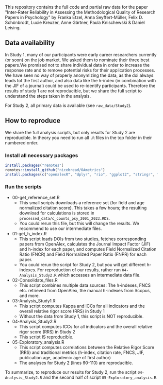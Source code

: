 This repository contains the full code and partial raw data for the paper "Inter-Rater Reliability in Assessing the Methodological Quality
of Research Papers in Psychology" by Franka Etzel, Anna Seyffert-Müller, Felix D. Schönbrodt, 
Lucie Kreuzer, Anne Gärtner, Paula Knischewski & Daniel Leising.

## Data availability

In Study 1, many of our participants were early career researchers currently (or soon) on the job market. We asked them to nominate their three best papers.We promised not to share individual data in order to increase the response rate and to remove potential risks for their application processes. We have seen no way of properly anonymizing the data, as the doi always leads tot the first author, and also data like the h-index (in combination with the JIF of a journal) could be used to re-identify participants. Therefore the results of study 1 are not reproducible, but we share the full script to understand the steps taken in the analysis. 

For Study 2, all primary data is available (see `raw_data/Study2`).

## How to reproduce

We share the full analysis scripts, but only results for Study 2 are reproducible.
In theory you need to run all `.R` files in the top folder in their numbered order.

### Install all necessary packages

```R 
install.packages("remotes")
remotes::install_github("nicebread/OAmetrics")
install.packages(c("openalexR", "dplyr", "rio", "ggplot2", "stringr", "DescTools", "psych", "openxlsx", "tidyr", "tidyverse", "irr", "psy", "Rfast", "Hmisc", "flextable", "officer", "scipub", "robustbase"))
```

### Run the scripts

- 00-get_reference_set.R
  - This small scripts downloads a reference set (for field and age normalized citation score). This takes a few hours; the resulting download for calculations is stored in `processed_data/c_counts_psy_2001_2023.RDS`.
  - You could rerun this file, but this will change the results. We recommend to use our intermediate files.
- 01-get_h_index.R
  - This script loads DOIs from two studies, fetches corresponding papers from OpenAlex, calculates the Journal Impact Factor (JIF) and h-index for each paper, and computes Field Normalized Citation Ratio (FNCR) and Field Normalized Paper Ratio (FNPR) for each paper.
  - You could rerun the script for Study 2, but you will get different h-indexes. For reproduction of our results, rather run `04-Analysis_Study2.R` which accesses an intermediate data file.
- 02-Consolidate_files.R
  - This script combines multiple data sources: The h-indexes, FNCS etc. retrieved from OpenAlex, the manual h-indexes from Scopus, and more.
- 03-Analysis_Study1.R
  - This script computes Kappa and ICCs for all indicators and the overall relative rigor score (RRS) in Study 1
  - Without the data from Study 1, this script is NOT reproducible.
- 04-Analysis_Study2.R
  - This script computes ICCs for all indicators and the overall relative rigor score (RRS) in Study 2
  - This script IS reproducible.
- 05-Exploratory_analysis.R
  - This script computes correlations between the Relative Rigor Score (RRS) and traditional metrics (h-index, citation rate, FNCS, JIF, publication age, academic age of first author)
  - The analyses for Study 2 (lines 60-110) are reproducible.

To summarize, to reproduce our results for Study 2, run the script `04-Analysis_Study2.R` and the second half of script `05-Exploratory_analysis.R`.

